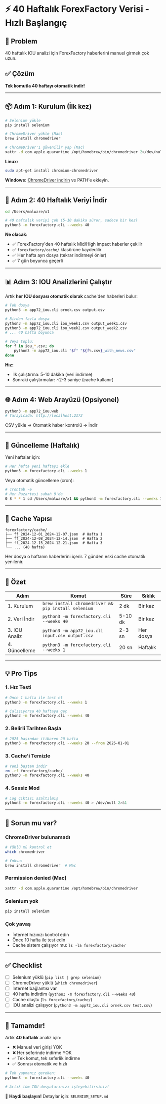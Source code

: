 # ⚡ 40 Haftalık ForexFactory Verisi - Hızlı Başlangıç

## 🎯 Problem
40 haftalık IOU analizi için ForexFactory haberlerini manuel girmek çok uzun.

## ✅ Çözüm
**Tek komutla 40 haftayı otomatik indir!**

---

## 📦 Adım 1: Kurulum (İlk kez)

```bash
# Selenium yükle
pip install selenium

# ChromeDriver yükle (Mac)
brew install chromedriver

# ChromeDriver'ı güvenilir yap (Mac)
xattr -d com.apple.quarantine /opt/homebrew/bin/chromedriver 2>/dev/null || true
```

**Linux:**
```bash
sudo apt-get install chromium-chromedriver
```

**Windows:**
[ChromeDriver indirin](https://chromedriver.chromium.org/downloads) ve PATH'e ekleyin.

---

## 🚀 Adım 2: 40 Haftalık Veriyi İndir

```bash
cd /Users/malware/x1

# 40 haftalık veriyi çek (5-10 dakika sürer, sadece bir kez)
python3 -m forexfactory.cli --weeks 40
```

**Ne olacak:**
- ✅ ForexFactory'den 40 haftalık Mid/High impact haberler çekilir
- ✅ `forexfactory/cache/` klasörüne kaydedilir
- ✅ Her hafta ayrı dosya (tekrar indirmeyi önler)
- ✅ 7 gün boyunca geçerli

---

## 📊 Adım 3: IOU Analizlerini Çalıştır

Artık **her IOU dosyası otomatik olarak** cache'den haberleri bulur:

```bash
# Tek dosya
python3 -m app72_iou.cli ornek.csv output.csv

# Birden fazla dosya
python3 -m app72_iou.cli iou_week1.csv output_week1.csv
python3 -m app72_iou.cli iou_week2.csv output_week2.csv
# ... 40 hafta boyunca

# Veya toplu:
for f in iou_*.csv; do
    python3 -m app72_iou.cli "$f" "${f%.csv}_with_news.csv"
done
```

**Hız:**
- İlk çalıştırma: 5-10 dakika (veri indirme)
- Sonraki çalıştırmalar: ~2-3 saniye (cache kullanır)

---

## 🌐 Adım 4: Web Arayüzü (Opsiyonel)

```bash
python3 -m app72_iou.web
# Tarayıcıda: http://localhost:2172
```

CSV yükle → Otomatik haber kontrolü → İndir

---

## 🔄 Güncelleme (Haftalık)

Yeni haftalar için:

```bash
# Her hafta yeni haftayı ekle
python3 -m forexfactory.cli --weeks 1
```

Veya otomatik güncelleme (cron):

```bash
# crontab -e
# Her Pazartesi sabah 8'de
0 8 * * 1 cd /Users/malware/x1 && python3 -m forexfactory.cli --weeks 1
```

---

## 📁 Cache Yapısı

```
forexfactory/cache/
├── ff_2024-12-01_2024-12-07.json  # Hafta 1
├── ff_2024-12-08_2024-12-14.json  # Hafta 2
├── ff_2024-12-15_2024-12-21.json  # Hafta 3
└── ... (40 hafta)
```

Her dosya o haftanın haberlerini içerir. 7 günden eski cache otomatik yenilenir.

---

## 🎯 Özet

| Adım | Komut | Süre | Sıklık |
|------|-------|------|--------|
| 1. Kurulum | `brew install chromedriver && pip install selenium` | 2 dk | Bir kez |
| 2. Veri İndir | `python3 -m forexfactory.cli --weeks 40` | 5-10 dk | Bir kez |
| 3. IOU Analiz | `python3 -m app72_iou.cli input.csv output.csv` | 2-3 sn | Her dosya |
| 4. Güncelleme | `python3 -m forexfactory.cli --weeks 1` | 20 sn | Haftalık |

---

## 💡 Pro Tips

### 1. Hız Testi

```bash
# Önce 1 hafta ile test et
python3 -m forexfactory.cli --weeks 1

# Çalışıyorsa 40 haftaya geç
python3 -m forexfactory.cli --weeks 40
```

### 2. Belirli Tarihten Başla

```bash
# 2025 başından itibaren 20 hafta
python3 -m forexfactory.cli --weeks 20 --from 2025-01-01
```

### 3. Cache'i Temizle

```bash
# Yeni baştan indir
rm -rf forexfactory/cache/
python3 -m forexfactory.cli --weeks 40
```

### 4. Sessiz Mod

```bash
# Log çıktısı azaltılmış
python3 -m forexfactory.cli --weeks 40 > /dev/null 2>&1
```

---

## 🐛 Sorun mu var?

### ChromeDriver bulunamadı
```bash
# Yüklü mü kontrol et
which chromedriver

# Yoksa:
brew install chromedriver  # Mac
```

### Permission denied (Mac)
```bash
xattr -d com.apple.quarantine /opt/homebrew/bin/chromedriver
```

### Selenium yok
```bash
pip install selenium
```

### Çok yavaş
- İnternet hızınızı kontrol edin
- Önce 10 hafta ile test edin
- Cache sistem çalışıyor mu: `ls -la forexfactory/cache/`

---

## ✅ Checklist

- [ ] Selenium yüklü (`pip list | grep selenium`)
- [ ] ChromeDriver yüklü (`which chromedriver`)
- [ ] İnternet bağlantısı var
- [ ] 40 hafta indirdim (`python3 -m forexfactory.cli --weeks 40`)
- [ ] Cache oluştu (`ls forexfactory/cache/`)
- [ ] IOU analizi çalışıyor (`python3 -m app72_iou.cli ornek.csv test.csv`)

---

## 🎉 Tamamdır!

Artık **40 haftalık** analiz için:
- ❌ Manuel veri girişi YOK
- ❌ Her seferinde indirme YOK
- ✅ Tek komut, tek seferlik indirme
- ✅ Sonrası otomatik ve hızlı

```bash
# Tek yapmanız gereken:
python3 -m forexfactory.cli --weeks 40

# Artık tüm IOU dosyalarınızı işleyebilirsiniz!
```

🚀 **Haydi başlayın!** Detaylar için: `SELENIUM_SETUP.md`
